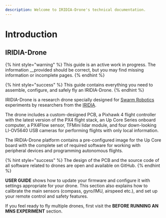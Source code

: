 ```yaml
---
description: Welcome to IRIDIA-Drone's technical documentation.
---
```


# Introduction

## IRIDIA-Drone

{% hint style="warning" %}
This guide is an active work in progress. The information __provided should be correct, but you may find missing information or incomplete pages.
{% endhint %}

{% hint style="success" %}
This guide contains everything you need to assemble, configure, and safely fly an IRIDIA-Drone.
{% endhint %}

IRIDIA-Drone is a research drone specially designed for [Swarm Robotics](https://en.wikipedia.org/wiki/Swarm_robotics) experiments by researchers from the [IRIDIA](https://code.ulb.ac.be/lab/IRIDIA).  

The drone includes a custom-designed PCB, a Pixhawk 4 flight controller with the latest version of the PX4 flight stack, an Up Core Series onboard computer, a PX4Flow sensor, TFMini lidar module, and four down-looking LI-OV5640 USB cameras for performing flights with only local information.

The IRIDIA-Drone platform contains a pre-configured image for the Up Core board with the complete set of required software for working with peripheral devices and programming autonomous flights.

{% hint style="success" %}
 The design of the PCB and the source code of all software related to drones are open and available on GitHub.
{% endhint %}

**USER GUIDE** shows how to update your firmware and configure it with settings appropriate for your drone. This section also explains how to calibrate the main sensors \(compass, gyro/IMU, airspeed etc.\), and set up your remote control and safety features.

If you feel ready to fly multiple drones, first visit the **BEFORE RUNNING AN MNS EXPERIMENT** section.  




